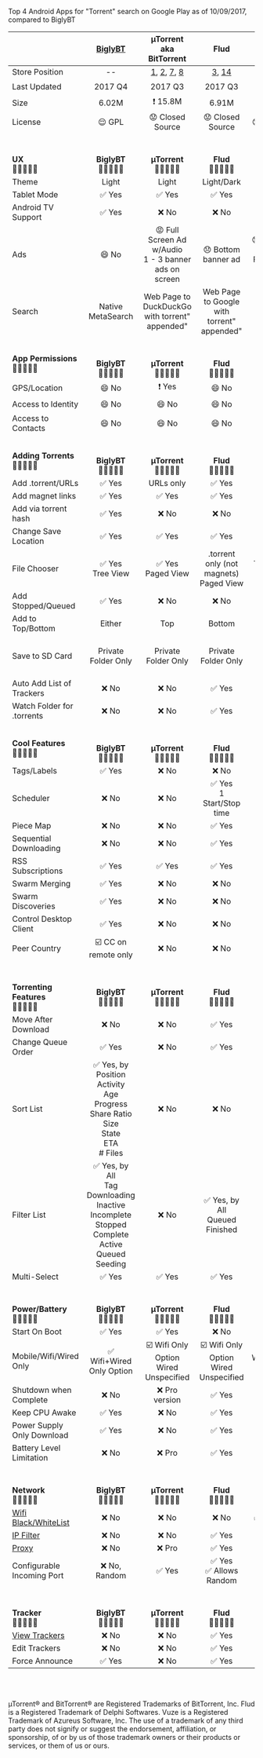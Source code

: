 Top 4 Android Apps for "Torrent" search on Google Play as of 10/09/2017, compared to BiglyBT

|   | [BiglyBT](https://play.google.com/store/apps/details?id=com.biglybt.android.client) | µTorrent<br/>aka BitTorrent | Flud | tTorrent | Vuze |
|  ------ | :------: | :------: | :------: | :------: | :------: |
|  Store Position | -- | [1](https://play.google.com/store/apps/details?id=com.utorrent.client), [2](https://play.google.com/store/apps/details?id=com.bittorrent.client), [7](https://play.google.com/store/apps/details?id=com.bittorrent.client.pro), [8](https://play.google.com/store/apps/details?id=com.utorrent.client.pro) | [3](https://play.google.com/store/apps/details?id=com.delphicoder.flud), [14](https://play.google.com/store/apps/details?id=com.delphicoder.flud.paid) | [4](https://play.google.com/store/apps/details?id=hu.tagsoft.ttorrent.lite), [27](https://play.google.com/store/apps/details?id=hu.tagsoft.ttorrent.noads) | [5](https://play.google.com/store/apps/details?id=com.vuze.torrent.downloader) |
|  Last Updated | 2017 Q4 | 2017 Q3 | 2017 Q3 | 2017 Q3 | :exclamation: 2016 Q1 |
|  Size | 6.02M | :exclamation: 15.8M | 6.91M | 7.42M | 5.52M |
|  License | :relieved: GPL | :worried: Closed Source | :worried: Closed Source | :worried: Closed Source | :worried: Unknown |
|  <br/><br/> **UX** <br/> :leaves::leaves::leaves::leaves::leaves: | <br/><br/>**BiglyBT**<br/> :leaves::leaves::leaves::leaves::leaves: | <br/><br/>**µTorrent**<br/>:leaves::leaves::leaves::leaves::leaves: | <br/><br/>**Flud**<br/> :leaves::leaves::leaves::leaves::leaves: | <br/><br/>**tTorrent**<br/>:leaves::leaves::leaves::leaves::leaves: | <br/><br/> **Vuze**<br/>:leaves::leaves::leaves::leaves::leaves: |
|  Theme | Light | Light | Light/Dark | Light/Dark | Light |
|  Tablet Mode | :white_check_mark: Yes | :white_check_mark: Yes | :white_check_mark: Yes | :white_check_mark: Yes | :white_check_mark: Yes |
|  Android TV Support | :white_check_mark: Yes | :x: No | :x: No | :x: No | :x: No |
|  Ads | :smile: No | :rage: Full Screen Ad w/Audio<br/>1 - 3 banner ads on screen | :disappointed: Bottom banner ad | :disappointed: Bottom banner ad<br/>Full screen video ads | :disappointed: PRO badge ad |
|  Search | Native MetaSearch | Web Page to DuckDuckGo<br/>with torrent" appended" | Web Page to Google<br/>with torrent" appended" | Opens "Search App" (default is Google) | Web Page to Google<br/>with torrent" appended" |
|  <br/> **App Permissions**<br/> :leaves::leaves::leaves::leaves::leaves: | <br/><br/>**BiglyBT**<br/> :leaves::leaves::leaves::leaves::leaves: | <br/><br/>**µTorrent**<br/>:leaves::leaves::leaves::leaves::leaves: | <br/><br/>**Flud**<br/> :leaves::leaves::leaves::leaves::leaves: | <br/><br/>**tTorrent**<br/>:leaves::leaves::leaves::leaves::leaves: | <br/><br/> **Vuze**<br/>:leaves::leaves::leaves::leaves::leaves: |
|  GPS/Location | :smile: No | :exclamation: Yes | :smile: No | :smile: No | :exclamation: Yes |
|  Access to Identity | :smile: No | :smile: No | :smile: No | :exclamation: Yes | :exclamation: Yes |
|  Access to Contacts | :smile: No | :smile: No | :smile: No | :smile: No | :exclamation: Yes |
|  <br/> **Adding Torrents**<br/> :leaves::leaves::leaves::leaves::leaves: | <br/><br/>**BiglyBT**<br/> :leaves::leaves::leaves::leaves::leaves: | <br/><br/>**µTorrent**<br/>:leaves::leaves::leaves::leaves::leaves: | <br/><br/>**Flud**<br/> :leaves::leaves::leaves::leaves::leaves: | <br/><br/>**tTorrent**<br/>:leaves::leaves::leaves::leaves::leaves: | <br/><br/> **Vuze**<br/>:leaves::leaves::leaves::leaves::leaves: |
|  Add .torrent/URLs | :white_check_mark: Yes | URLs only | :white_check_mark: Yes | Magnet URI | :white_check_mark: Yes |
|  Add magnet links | :white_check_mark: Yes | :white_check_mark: Yes | :white_check_mark: Yes | :white_check_mark: Yes | :white_check_mark: Yes |
|  Add via torrent hash | :white_check_mark: Yes | :x: No | :x: No | :x: No | :white_check_mark: Yes |
|  Change Save Location | :white_check_mark: Yes | :white_check_mark: Yes | :white_check_mark: Yes | :white_check_mark: Yes | :white_check_mark: Yes |
|  File Chooser | :white_check_mark: Yes<br/>Tree View | :white_check_mark: Yes<br/>Paged View | .torrent only (not magnets)<br/>Paged View | .torrent only (not magnets)<br/>Paged View | :white_check_mark: Yes<br/>Flat View |
|  Add Stopped/Queued | :white_check_mark: Yes | :x: No | :x: No | :x: No | :x: No |
|  Add to Top/Bottom | Either | Top | Bottom | Bottom | Bottom |
|  Save to SD Card | Private Folder Only | Private Folder Only | Private Folder Only | :white_check_mark: Yes | Private Folder Only (but crashes) |
|  Auto Add List of Trackers | :x: No | :x: No | :white_check_mark: Yes | :x: No | :x: No |
|  Watch Folder for .torrents | :x: No | :x: No | :white_check_mark: Yes | :white_check_mark: Yes | :x: No |
|  <br/> **Cool Features**<br/> :leaves::leaves::leaves::leaves::leaves: | <br/><br/>**BiglyBT**<br/> :leaves::leaves::leaves::leaves::leaves: | <br/><br/>**µTorrent**<br/>:leaves::leaves::leaves::leaves::leaves: | <br/><br/>**Flud**<br/> :leaves::leaves::leaves::leaves::leaves: | <br/><br/>**tTorrent**<br/>:leaves::leaves::leaves::leaves::leaves: | <br/><br/> **Vuze**<br/>:leaves::leaves::leaves::leaves::leaves: |
|  Tags/Labels | :white_check_mark: Yes | :x: No | :x: No | :white_check_mark: Yes | :x: No |
|  Scheduler | :x: No | :x: No | :white_check_mark: Yes<br/>1 Start/Stop time | :white_check_mark: Yes; Time Range | :x: No |
|  Piece Map | :x: No | :x: No | :white_check_mark: Yes | :white_check_mark: Yes | :x: No |
|  Sequential Downloading | :x: No | :x: No | :white_check_mark: Yes | :white_check_mark: Yes | :x: No |
|  RSS Subscriptions | :white_check_mark: Yes | :white_check_mark: Yes | :white_check_mark: Yes | :white_check_mark: Yes | :x: No |
|  Swarm Merging | :white_check_mark: Yes | :x: No | :x: No | :x: No | :x: No |
|  Swarm Discoveries | :white_check_mark: Yes | :x: No | :x: No | :x: No | :x: No |
|  Control Desktop Client | :white_check_mark: Yes | :x: No | :x: No | :x: No | :x: No |
|  Peer Country | :ballot_box_with_check: CC on remote only | :x: No | :x: No | :white_check_mark: Yes, flag | :x: No |
|  <br/><br/> **Torrenting Features**<br/> :leaves::leaves::leaves::leaves::leaves: | <br/><br/>**BiglyBT**<br/> :leaves::leaves::leaves::leaves::leaves: | <br/><br/>**µTorrent**<br/>:leaves::leaves::leaves::leaves::leaves: | <br/><br/>**Flud**<br/> :leaves::leaves::leaves::leaves::leaves: | <br/><br/>**tTorrent**<br/>:leaves::leaves::leaves::leaves::leaves: | <br/><br/> **Vuze**<br/>:leaves::leaves::leaves::leaves::leaves: |
|  Move After Download | :x: No | :x: No | :white_check_mark: Yes | :white_check_mark: Yes, Global | :x: No |
|  Change Queue Order | :white_check_mark: Yes | :x: No | :white_check_mark: Yes | :white_check_mark: Yes | :x: No |
|  Sort List | :white_check_mark: Yes, by<br/>Position<br/>Activity<br/>Age<br/>Progress<br/>Share Ratio<br/>Size<br/>State<br/>ETA<br/># Files | :x: No | :x: No | :white_check_mark: Yes, by<br/>Name<br/>Size<br/>State<br/>Progress<br/>Ratio<br/>UL Speed<br/>DL Speed<br/>Finish Date<br/>Seeding Time | :x: No |
|  Filter List | :white_check_mark: Yes, by<br/>All<br/>Tag<br/>Downloading<br/>Inactive<br/>Incomplete<br/>Stopped<br/>Complete<br/>Active<br/>Queued<br/>Seeding | :x: No | :white_check_mark: Yes, by<br/>All<br/>Queued<br/>Finished | :white_check_mark: Yes, by<br/>All<br/>Tag<br/>Downloading<br/>Complete<br/>Checking<br/>Paused | :white_check_mark: Yes, by<br/>All<br/>Downloading<br/>Complete |
|  Multi-Select | :white_check_mark: Yes | :white_check_mark: Yes | :white_check_mark: Yes | :white_check_mark: Yes | :x: No |
|  <br/><br/> **Power/Battery**<br/> :leaves::leaves::leaves::leaves::leaves: | <br/><br/>**BiglyBT**<br/> :leaves::leaves::leaves::leaves::leaves: | <br/><br/>**µTorrent**<br/>:leaves::leaves::leaves::leaves::leaves: | <br/><br/>**Flud**<br/> :leaves::leaves::leaves::leaves::leaves: | <br/><br/>**tTorrent**<br/>:leaves::leaves::leaves::leaves::leaves: | <br/><br/> **Vuze**<br/>:leaves::leaves::leaves::leaves::leaves: |
|  Start On Boot | :white_check_mark: Yes | :white_check_mark: Yes | :x: No | :white_check_mark: Yes | :white_check_mark: Yes |
|  Mobile/Wifi/Wired Only | :white_check_mark: Wifi+Wired Only Option | :ballot_box_with_check: Wifi Only Option<br/>Wired Unspecified | :ballot_box_with_check: Wifi Only Option<br/>Wired Unspecified | :ballot_box_with_check: Wifi/WiMAX/SSID<br/>Wired Unspecified | :ballot_box_with_check: Wifi Only Option<br/>Wired Unspecified |
|  Shutdown when Complete | :x: No | :x: Pro version | :white_check_mark: Yes | :white_check_mark: Yes | :x: No |
|  Keep CPU Awake | :white_check_mark: Yes | :x: No | :white_check_mark: Yes | :white_check_mark: Yes | :white_check_mark: Yes |
|  Power Supply Only Download | :white_check_mark: Yes | :x: No | :white_check_mark: Yes | :white_check_mark: Yes | :x: Pro version? |
|  Battery Level Limitation | :x: No | :x: Pro | :white_check_mark: Yes | :white_check_mark: Yes | :x: No |
|  <br/><br/> **Network**<br/> :leaves::leaves::leaves::leaves::leaves: | <br/><br/>**BiglyBT**<br/> :leaves::leaves::leaves::leaves::leaves: | <br/><br/>**µTorrent**<br/>:leaves::leaves::leaves::leaves::leaves: | <br/><br/>**Flud**<br/> :leaves::leaves::leaves::leaves::leaves: | <br/><br/>**tTorrent**<br/>:leaves::leaves::leaves::leaves::leaves: | <br/><br/> **Vuze**<br/>:leaves::leaves::leaves::leaves::leaves: |
|  [Wifi Black/WhiteList](https://vote.biglybt.com/android#Issue4) | :x: No | :x: No | :x: No | :white_check_mark: Yes, WhiteList | :x: No |
|  [IP Filter](https://vote.biglybt.com/android#Issue5) | :x: No | :x: No | :white_check_mark: Yes | :white_check_mark: Yes | :x: No |
|  [Proxy](https://vote.biglybt.com/android#Issue6) | :x: No | :x: Pro | :white_check_mark: Yes | :white_check_mark: Yes | :x: No |
|  Configurable Incoming Port | :x: No, Random | :white_check_mark: Yes | :white_check_mark: Yes<br/>:white_check_mark: Allows Random | :white_check_mark: Yes<br/>:white_check_mark: Allows Random | :white_check_mark: Yes |
|  <br/><br/> **Tracker**<br/> :leaves::leaves::leaves::leaves::leaves: | <br/><br/>**BiglyBT**<br/> :leaves::leaves::leaves::leaves::leaves: | <br/><br/>**µTorrent**<br/>:leaves::leaves::leaves::leaves::leaves: | <br/><br/>**Flud**<br/> :leaves::leaves::leaves::leaves::leaves: | <br/><br/>**tTorrent**<br/>:leaves::leaves::leaves::leaves::leaves: | <br/><br/> **Vuze**<br/>:leaves::leaves::leaves::leaves::leaves: |
|  [View Trackers](https://vote.biglybt.com/android#Issue3) | :x: No | :x: No | :white_check_mark: Yes | :white_check_mark: Yes | :white_check_mark: Yes |
|  Edit Trackers | :x: No | :x: No | :white_check_mark: Yes | :white_check_mark: Yes | :x: No |
|  Force Announce | :white_check_mark: Yes | :x: No | :white_check_mark: Yes | :white_check_mark: Yes | :x: No |

<br><br>

µTorrent® and BitTorrent® are Registered Trademarks of BitTorrent, Inc.  Flud is a Registered Trademark of Delphi Softwares.  Vuze is a Registered Trademark of Azureus Software, Inc. The use of a trademark of any third party does not signify or suggest the endorsement, affiliation, or sponsorship, of or by us of those trademark owners or their products or services, or them of us or ours.
